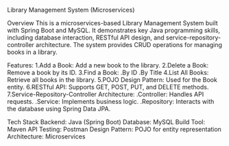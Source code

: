Library Management System (Microservices)

Overview
This is a microservices-based Library Management System built with Spring Boot and MySQL. It demonstrates key Java programming skills, including database interaction, RESTful API design, and service-repository-controller architecture. The system provides CRUD operations for managing books in a library.

Features:
1.Add a Book: Add a new book to the library.
2.Delete a Book: Remove a book by its ID.
3.Find a Book:
     .By ID
     .By Title
4.List All Books: Retrieve all books in the library.
5.POJO Design Pattern: Used for the Book entity.
6.RESTful API: Supports GET, POST, PUT, and DELETE methods.
7.Service-Repository-Controller Architecture:
  .Controller: Handles API requests.
  .Service: Implements business logic.
  .Repository: Interacts with the database using Spring Data JPA.

Tech Stack
 Backend: Java (Spring Boot)
 Database: MySQL
 Build Tool: Maven
 API Testing: Postman
 Design Pattern: POJO for entity representation
 Architecture: Microservices
  
